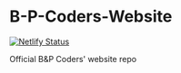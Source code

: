 # B-P-Coders-Website

[![Netlify Status](https://api.netlify.com/api/v1/badges/5b6cab67-e693-46e1-b04d-a8f79cfdd204/deploy-status)](https://app.netlify.com/sites/bpcoders/deploys)

Official B&amp;P Coders' website repo
